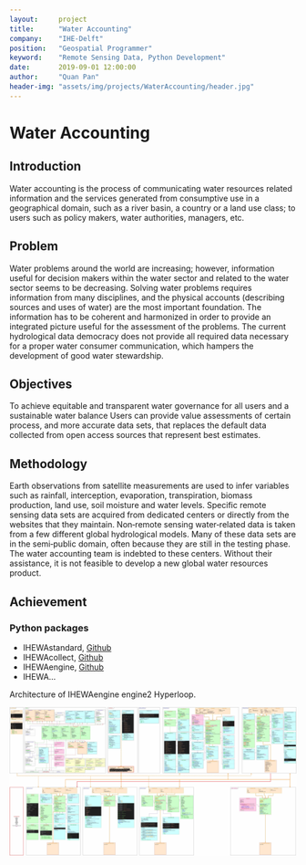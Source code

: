 ```yaml
---
layout:     project
title:      "Water Accounting"
company:    "IHE-Delft"
position:   "Geospatial Programmer"
keyword:    "Remote Sensing Data, Python Development"
date:       2019-09-01 12:00:00
author:     "Quan Pan"
header-img: "assets/img/projects/WaterAccounting/header.jpg"
---
```


# [](#header-1)Water Accounting

## Introduction

Water accounting is the process of communicating water resources related information and the services generated from consumptive use in a geographical domain, such as a river basin, a country or a land use class; to users such as policy makers, water authorities, managers, etc.

## Problem

Water problems around the world are increasing; however, information useful for decision makers within the water sector and related to the water sector seems to be decreasing. Solving water problems requires information from many disciplines, and the physical accounts (describing sources and uses of water) are the most important foundation. The information has to be coherent and harmonized in order to provide an integrated picture useful for the assessment of the problems. The current hydrological data democracy does not provide all required data necessary for a proper water consumer communication, which hampers the development of good water stewardship.

## Objectives

To achieve equitable and transparent water governance for all users and a sustainable water balance Users can provide value assessments of certain process, and more accurate data sets, that replaces the default data collected from open access sources that represent best estimates. 

## Methodology

Earth observations from satellite measurements are used to infer variables such as rainfall, interception, evaporation, transpiration, biomass production, land use, soil moisture and water levels. Specific remote sensing data sets are acquired from dedicated centers or directly from the websites that they maintain. Non‑remote sensing water‑related data is taken from a few different global hydrological models. Many of these data sets are in the semi‑public domain, often because they are still in the testing phase. The water accounting team is indebted to these centers. Without their assistance, it is not feasible to develop a new global water resources product.

## Achievement

### Python packages

- IHEWAstandard, [Github](https://github.com/wateraccounting/IHEWAstandard)
- IHEWAcollect, [Github](https://github.com/wateraccounting/IHEWAcollect)
- IHEWAengine, [Github](https://github.com/wateraccounting/IHEWAengine)
- IHEWA...

Architecture of IHEWAengine engine2 Hyperloop.

![](/assets/img/projects/WaterAccounting/architecture.jpg)
